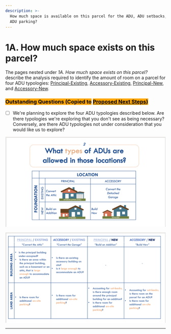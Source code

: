 ```yaml
---
description: >-
  How much space is available on this parcel for the ADU, ADU setbacks, and/or
  ADU parking?
---
```


# 1A. How much space exists on this parcel?

The pages nested under _1A. How much space exists on this parcel?_ describe the analysis required to identify the amount of room on a parcel for four ADU typologies: [Principal-Existing](principal-existing.md), [Accessory-Existing](accessory-existing.md), [Principal-New](principal-new.md), and [Accessory-New](accessory-new.md).

### <mark style="background-color:orange;">Outstanding Questions (Copied to</mark> [<mark style="background-color:orange;">Proposed Next Steps</mark>](../../../project-management/proposed-next-steps.md)<mark style="background-color:orange;">)</mark>

* [ ] We're planning to explore the four ADU typologies described below. Are there typologies we're exploring that you don't see as being necessary? Conversely, are there ADU typologies not under consideration that you would like us to explore?&#x20;

![From June 2021 PowerPoint](<../../../.gitbook/assets/image (6).png>)

![From June 2021 PowerPoint](../../../.gitbook/assets/image.png)

****

